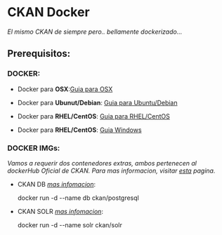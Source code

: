 # CKAN Docker
_El mismo CKAN de siempre pero.. bellamente dockerizado..._

## Prerequisitos:

### DOCKER:

+ Docker para **OSX**:[Guia para OSX](https://github.com/JoseSalgado1024/ckan_in_docker/blob/master/utiles/docker_osx.md)

+ Docker para **Ubunut/Debian**: [Guia para Ubuntu/Debian](https://github.com/JoseSalgado1024/ckan_in_docker/blob/master/utiles/docker_Ubuntu-Debian.md)

+ Docker para **RHEL/CentOS**: [Guia para RHEL/CentOS](https://github.com/JoseSalgado1024/ckan_in_docker/blob/master/utiles/docker_rhel-centos.md)

+ Docker para **RHEL/CentOS**: [Guia Windows](https://github.com/JoseSalgado1024/ckan_in_docker/blob/master/utiles/docker_rhel-centos.md)

### DOCKER IMGs:

_Vamos a requerir dos contenedores extras, ambos pertenecen al dockerHub Oficial de CKAN. Para mas informacion, visitar [esta](https://hub.docker.com/u/ckan/) pagina._

+ CKAN DB _[mas infomacion](https://hub.docker.com/r/ckan/postgresql/)_:

	docker run -d  --name db ckan/postgresql 	


+ CKAN SOLR _[mas infomacion](https://hub.docker.com/r/ckan/solr/)_:

	docker run -d  --name solr ckan/solr 	



